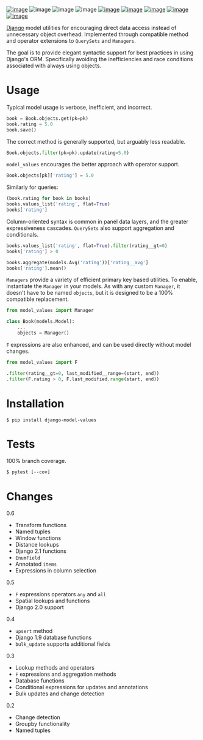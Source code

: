 [![image](https://img.shields.io/pypi/v/django-model-values.svg)](https://pypi.org/project/django-model-values/)
![image](https://img.shields.io/pypi/pyversions/django-model-values.svg)
![image](https://img.shields.io/pypi/djversions/django-model-values.svg)
![image](https://img.shields.io/pypi/status/django-model-values.svg)
[![image](https://img.shields.io/travis/coady/django-model-values.svg)](https://travis-ci.org/coady/django-model-values)
[![image](https://img.shields.io/codecov/c/github/coady/django-model-values.svg)](https://codecov.io/github/coady/django-model-values)
[![image](https://readthedocs.org/projects/django-model-values/badge)](https://django-model-values.readthedocs.io)
[![image](https://requires.io/github/coady/django-model-values/requirements.svg)](https://requires.io/github/coady/django-model-values/requirements/)
[![image](https://api.codeclimate.com/v1/badges/908dc0b46fdda69109ce/maintainability)](https://codeclimate.com/github/coady/django-model-values/maintainability)

[Django](https://docs.djangoproject.com) model utilities for encouraging
direct data access instead of unnecessary object overhead. Implemented
through compatible method and operator extensions to `QuerySets` and
`Managers`.

The goal is to provide elegant syntactic support for best practices in
using Django's ORM. Specifically avoiding the inefficiencies and race
conditions associated with always using objects.

# Usage

Typical model usage is verbose, inefficient, and incorrect.

```python
book = Book.objects.get(pk=pk)
book.rating = 5.0
book.save()
```

The correct method is generally supported, but arguably less readable.

```python
Book.objects.filter(pk=pk).update(rating=5.0)
```

`model_values` encourages the better approach with operator support.

```python
Book.objects[pk]['rating'] = 5.0
```

Similarly for queries:

```python
(book.rating for book in books)
books.values_list('rating', flat=True)
books['rating']
```

Column-oriented syntax is common in panel data layers, and the greater
expressiveness cascades. `QuerySets` also support aggregation and
conditionals.

```python
books.values_list('rating', flat=True).filter(rating__gt=0)
books['rating'] > 0

books.aggregate(models.Avg('rating'))['rating__avg']
books['rating'].mean()
```

`Managers` provide a variety of efficient primary key based utilities.
To enable, instantiate the `Manager` in your models. As with any custom
`Manager`, it doesn't have to be named `objects`, but it is designed to
be a 100% compatible replacement.

```python
from model_values import Manager

class Book(models.Model):
    ...
    objects = Manager()
```

`F` expressions are also enhanced, and can be used directly without
model changes.

```python
from model_values import F

.filter(rating__gt=0, last_modified__range=(start, end))
.filter(F.rating > 0, F.last_modified.range(start, end))
```

# Installation

    $ pip install django-model-values

# Tests
100% branch coverage.

    $ pytest [--cov]

# Changes
0.6
* Transform functions
* Named tuples
* Window functions
* Distance lookups
* Django 2.1 functions
* `EnumField`
* Annotated `items`
* Expressions in column selection

0.5
* `F` expressions operators `any` and `all`
* Spatial lookups and functions
* Django 2.0 support

0.4
* `upsert` method
* Django 1.9 database functions
* `bulk_update` supports additional fields

0.3
* Lookup methods and operators
* `F` expressions and aggregation methods
* Database functions
* Conditional expressions for updates and annotations
* Bulk updates and change detection

0.2
* Change detection
* Groupby functionality
* Named tuples
